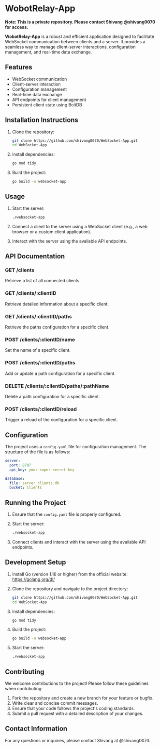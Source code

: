 # WobotRelay-App

**Note: This is a private repository. Please contact Shivang @shivang0070 for access.**

**WobotRelay-App** is a robust and efficient application designed to facilitate WebSocket communication between clients and a server. It provides a seamless way to manage client-server interactions, configuration management, and real-time data exchange.

## Features

- WebSocket communication
- Client-server interaction
- Configuration management
- Real-time data exchange
- API endpoints for client management
- Persistent client state using BoltDB

## Installation Instructions

1. Clone the repository:
   ```bash
   git clone https://github.com/shivang0070/WebSocket-App.git
   cd WebSocket-App
   ```

2. Install dependencies:
   ```bash
   go mod tidy
   ```

3. Build the project:
   ```bash
   go build -o websocket-app
   ```

## Usage

1. Start the server:
   ```bash
   ./websocket-app
   ```

2. Connect a client to the server using a WebSocket client (e.g., a web browser or a custom client application).

3. Interact with the server using the available API endpoints.

## API Documentation

### GET /clients

Retrieve a list of all connected clients.

### GET /clients/:clientID

Retrieve detailed information about a specific client.

### GET /clients/:clientID/paths

Retrieve the paths configuration for a specific client.

### POST /clients/:clientID/name

Set the name of a specific client.

### POST /clients/:clientID/paths

Add or update a path configuration for a specific client.

### DELETE /clients/:clientID/paths/:pathName

Delete a path configuration for a specific client.

### POST /clients/:clientID/reload

Trigger a reload of the configuration for a specific client.

## Configuration

The project uses a `config.yaml` file for configuration management. The structure of the file is as follows:

```yaml
server:
  port: 8787
  api_key: your-super-secret-key

database:
  file: server_clients.db
  bucket: Clients
```

## Running the Project

1. Ensure that the `config.yaml` file is properly configured.

2. Start the server:
   ```bash
   ./websocket-app
   ```

3. Connect clients and interact with the server using the available API endpoints.

## Development Setup

1. Install Go (version 1.16 or higher) from the official website: https://golang.org/dl/

2. Clone the repository and navigate to the project directory:
   ```bash
   git clone https://github.com/shivang0070/WebSocket-App.git
   cd WebSocket-App
   ```

3. Install dependencies:
   ```bash
   go mod tidy
   ```

4. Build the project:
   ```bash
   go build -o websocket-app
   ```

5. Start the server:
   ```bash
   ./websocket-app
   ```

## Contributing

We welcome contributions to the project! Please follow these guidelines when contributing:

1. Fork the repository and create a new branch for your feature or bugfix.
2. Write clear and concise commit messages.
3. Ensure that your code follows the project's coding standards.
4. Submit a pull request with a detailed description of your changes.


## Contact Information

For any questions or inquiries, please contact Shivang at @shivang0070.
